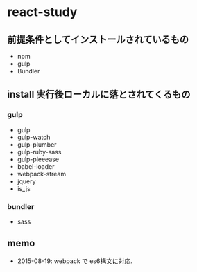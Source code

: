 # react-study

## 前提条件としてインストールされているもの

* npm
* gulp
* Bundler

## install 実行後ローカルに落とされてくるもの
### gulp
* gulp
* gulp-watch
* gulp-plumber
* gulp-ruby-sass
* gulp-pleeease
* babel-loader
* webpack-stream
* jquery
* is_js

### bundler
* sass

## memo
* 2015-08-19: webpack で es6構文に対応.